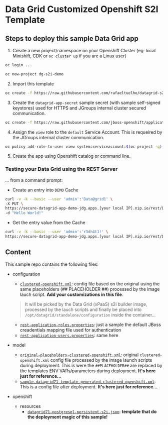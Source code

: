 # Data Grid Customized Openshift S2I Template

## Steps to deploy this sample Data Grid app

1. Create a new project/namespace on your Openshift Cluster (eg: local Minishift, CDK or `oc cluster up` if you are a Linux user)
```bash
oc login ...

oc new-project dg-s2i-demo
```

2. Import this template
```bash
oc create -f https://raw.githubusercontent.com/rafaeltuelho/datagrid-s2i-example/master/openshift/resources/datagrid71-postgresql-persistent-s2i.json
```

3. Create the `datagrid-app-secret` sample secret (with sample self-signed keystores) used for HTTPS and JGroups internal cluster secured communication.
```bash
oc create -f https://raw.githubusercontent.com/jboss-openshift/application-templates/master/secrets/datagrid-app-secret.json
```

4. Assign the `view` role to the `default` Service Account. This is requeired by the JGroups internal cluster communication.
```bash
oc policy add-role-to-user view system:serviceaccount:$(oc project -q):default -n $(oc project -q)
```

5. Create the app using Openshift catalog or command line.

### Testing your Data Grid using the REST Server

... from a command prompt:

* Create an entry into `DEMO` Cache
```bash
curl -v -k --basic --user 'admin':'Data@grid1' \
-X PUT \
https://secure-datagrid-app-demo-jdg.apps.[your local IP].nip.io/rest/DEMO/k1 \
-d "Hello World!"
```

* Get the entry value from the Cache
```bash
curl -v -k --basic --user 'admin':'r3dh4t1!' \
https://secure-datagrid-app-demo-jdg.apps.[your local IP].nip.io/rest/DEMO/k1
```

## Content

This sample repo contains the following files:

* configuration
  * [`clustered-openshift.xml`](configuration/clustered-openshift.xml): config file based on the original using the same placeholders (## PLACEHOLDER ##) processed by the image lauch script. **Add your customizations in this file**. 
  > It will be picked by the Data Grid (xPaaS) s2i builder image, processed by the lauch scripts and finally be placed into `/opt/datagrid/standalone/configuration` inside the container...

  * [`rest-application-roles.properties`](configuration/rest-application-roles.properties): just a sample the default JBoss creadentials mapping file used for authentication
  * [`rest-application-users.properties`](configuration/rest-application-users.properties): same here

* model
  * [`original-placeholders-clustered-openshift.xml`](model/original-placeholders-clustered-openshift.xml): original `clustered-openshift.xml` config file processed by the image launch scripts during deployment. This is were the `##PLACEHOLDER##` are replaced by the templates ENV VARs/parameters during deployment. **It's here just for reference...**
  * [`sample-datagrid71-template-generated-clustered-openshift.xml`](mode/sample-datagrid71-template-generated-clustered-openshift.xml): This is a config file after deployment. **It's here just for reference...**

* openshift
  * resources
    * [`datagrid71-postgresql-persistent-s2i.json`](openshift/resources/datagrid71-postgresql-persistent-s2i.json): **template that do the deployment magic of this sample!**